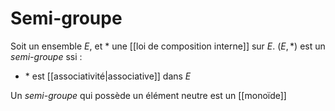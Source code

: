 # Semi-groupe
Soit un ensemble $E$, et $*$ une [[loi de composition interne]] sur $E$.
$(E, *)$ est un _semi-groupe_ ssi :
 - $*$ est [[associativité|associative]] dans $E$

Un _semi-groupe_ qui possède un élément neutre est un [[monoïde]]
